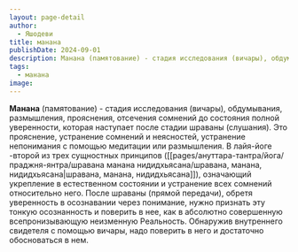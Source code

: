 ```yaml
---
layout: page-detail
author:
  - Яшодеви
title: манана
publishDate: 2024-09-01
description: Манана (памятование) - стадия исследования (вичары), обдумывания, размышления, прояснения, отсечения сомнений до состояния полной уверенности, которая наступает после стадии шраваны (слушания).
tags:
  - манана
image:
---
```

**Манана** (памятование) - стадия исследования (вичары), обдумывания, размышления, прояснения, отсечения сомнений до состояния полной уверенности, которая наступает после стадии шраваны (слушания). Это прояснение, устранение сомнений и неясностей, устранение непонимания с помощью медитации или размышления. В лайя-йоге -второй из трех сущностных принципов ([[pages/ануттара-тантра/йога/праджня-янтра/шравана манана нидидхьясана/шравана, манана, нидидхьясана|шравана, манана, нидидхьясана]]), означающий укрепление в естественном состоянии и устранение всех сомнений относительно него.
После шраваны (прямой передачи), обретя уверенность в осознавании через понимание, нужно признать эту тонкую осознанность и поверить в нее, как в абсолютно совершенную всепронизывающую неизменную Реальность. Обнаружив внутреннего свидетеля с помощью вичары, надо поверить в него и достаточно обосноваться в нем.

